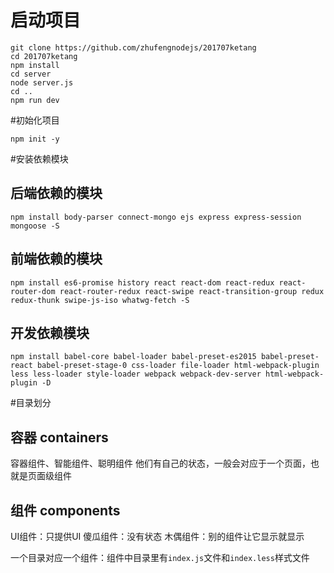 # 启动项目
```
git clone https://github.com/zhufengnodejs/201707ketang
cd 201707ketang
npm install
cd server
node server.js
cd ..
npm run dev
```

#初始化项目
```
npm init -y
```
#安装依赖模块

## 后端依赖的模块
```
npm install body-parser connect-mongo ejs express express-session mongoose -S
```
## 前端依赖的模块
```
npm install es6-promise history react react-dom react-redux react-router-dom react-router-redux react-swipe react-transition-group redux redux-thunk swipe-js-iso whatwg-fetch -S
```
## 开发依赖模块
```
npm install babel-core babel-loader babel-preset-es2015 babel-preset-react babel-preset-stage-0 css-loader file-loader html-webpack-plugin less less-loader style-loader webpack webpack-dev-server html-webpack-plugin -D
```
#目录划分
## 容器 containers
容器组件、智能组件、聪明组件
他们有自己的状态，一般会对应于一个页面，也就是页面级组件
## 组件 components
UI组件：只提供UI
傻瓜组件：没有状态
木偶组件：别的组件让它显示就显示

 一个目录对应一个组件：组件中目录里有`index.js`文件和`index.less`样式文件
